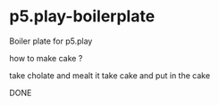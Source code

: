 # p5.play-boilerplate
Boiler plate for p5.play

how to make cake ?


take cholate and mealt it 
take cake and put in the cake

DONE